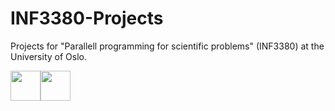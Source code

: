 # INF3380-Projects
Projects for "Parallell programming for scientific problems" (INF3380) at the University of Oslo.

<img src="https://github.com/jostbr/INF3380-Projects/blob/master/projects/project1/parallel/MonaLisa_NOISY.jpg" width="48"><img src="https://github.com/jostbr/INF3380-Projects/blob/master/projects/project1/parallel/MonaLisa_NOISY.jpg" width="48">

